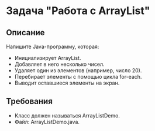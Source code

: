 # Задача "Работа с ArrayList"

## Описание

Напишите Java-программу, которая:

- Инициализирует ArrayList<Integer>.
- Добавляет в него несколько чисел.
- Удаляет один из элементов (например, число 20).
- Перебирает элементы с помощью цикла for-each.
- Выводит оставшиеся элементы на экран.

## Требования

- Класс должен называться ArrayListDemo.
- Файл: ArrayListDemo.java.